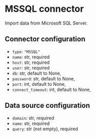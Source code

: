 # MSSQL connector

Import data from Microsoft SQL Server.

## Connector configuration

* `type`: `"MSSQL"`
* `name`: str, required
* `host`: str, required
* `user`: str, required
* `db`: str, default to None, 
* `password`: str, default to None, 
* `port`: int, default to None, 
* `connect_timeout`: int, default to None, 


## Data source configuration

* `domain`: str, required
* `name`: str, required
* `query`: str (not empty), required

